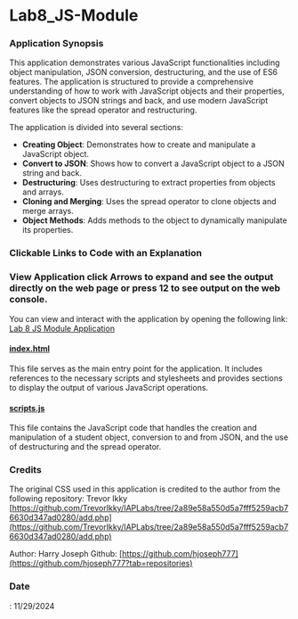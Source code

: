 # Lab8_JS-Module
### Application Synopsis

This application demonstrates various JavaScript functionalities including object manipulation, JSON conversion, destructuring, and the use of ES6 features. The application is structured to provide a comprehensive understanding of how to work with JavaScript objects and their properties, convert objects to JSON strings and back, and use modern JavaScript features like the spread operator and restructuring.



The application is divided into several sections:
- **Creating Object**: Demonstrates how to create and manipulate a JavaScript object.
- **Convert to JSON**: Shows how to convert a JavaScript object to a JSON string and back.
- **Destructuring**: Uses destructuring to extract properties from objects and arrays.
- **Cloning and Merging**: Uses the spread operator to clone objects and merge arrays.
- **Object Methods**: Adds methods to the object to dynamically manipulate its properties.

### Clickable Links to Code with an Explanation

### View Application click Arrows to expand and see the output directly on the web page or  press 12 to see output on the web console.
You can view and interact with the application by opening the following link: [Lab 8 JS Module Application](https://hjoseph777.github.io/Lab8_JS-Module/)

#### [index.html](./index.html)
This file serves as the main entry point for the application. It includes references to the necessary scripts and stylesheets and provides sections to display the output of various JavaScript operations.

#### [scripts.js](./scripts.js)
This file contains the JavaScript code that handles the creation and manipulation of a student object, conversion to and from JSON, and the use of destructuring and the spread operator.


### Credits
The original CSS used in this application is credited to the author from the following repository:  Trevor Ikky
[https://github.com/TrevorIkky/IAPLabs/tree/2a89e58a550d5a7fff5259acb76630d347ad0280/add.php](https://github.com/TrevorIkky/IAPLabs/tree/2a89e58a550d5a7fff5259acb76630d347ad0280/add.php)

Author: Harry Joseph
Github: [https://github.com/hjoseph777](https://github.com/hjoseph777?tab=repositories)

### Date
: 11/29/2024
